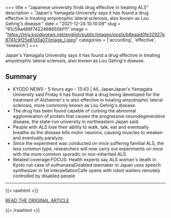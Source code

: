 +++
title = "Japanese university finds drug effective in treating ALS"
description = "Japan's Yamagata University says it has found a drug effective in treating amyotrophic lateral sclerosis, also known as Lou Gehrig's disease."
date = "2021-12-24 10:10:09"
slug = "61c59a488f7422468650bf11"
image = "https://img.kyodonews.net/english/public/images/posts/b8eaad0fe32927e8741c9f25e81d3a07/image_l.jpeg"
categories = ['according', 'effective', 'research']
+++

Japan's Yamagata University says it has found a drug effective in treating amyotrophic lateral sclerosis, also known as Lou Gehrig's disease.

## Summary

- KYODO NEWS - 5 hours ago - 13:43 | All, JapanJapan's Yamagata University said Friday it has found that a drug being developed for the treatment of Alzheimer's is also effective in treating amyotrophic lateral sclerosis, more commonly known as Lou Gehrig's disease.
- The drug has been found capable of curbing the abnormal agglomeration of protein that causes the progressive neurodegenerative disease, the state-run university in northeastern Japan said.
- People with ALS lose their ability to walk, talk, eat and eventually breathe as the disease kills motor neurons, causing muscles to weaken and eventually paralyze.
- Since the experiment was conducted on mice suffering familial ALS, the less common type, researchers will now carry out experiments on mice with the more common sporadic or non-inherited ALS.
- Related coverage:FOCUS: Health experts say ALS woman's death in Kyoto not case of euthanasiaDisabled lawmaker in Japan uses speech synthesizer in 1st interpellationCafe opens with robot waiters remotely controlled by disabled people

---

{{< rawhtml >}}
  <p class="article-category">
    <a target="_blank" href="https://english.kyodonews.net/news/2021/12/f4b3d06d9d0a-breaking-news-japans-yamagata-univ-says-it-has-found-drug-effective-in-treating-als.html">READ THE ORIGINAL ARTICLE</a>
  </p>
{{< /rawhtml >}}
